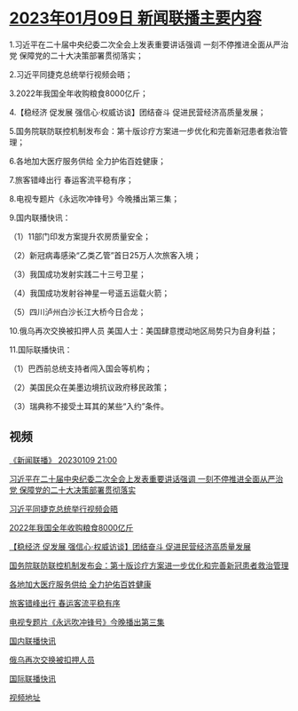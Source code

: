 # [2023年01月09日 新闻联播主要内容](https://tv.cctv.com/lm/xwlb/day/20230109.shtml)

1.习近平在二十届中央纪委二次全会上发表重要讲话强调 一刻不停推进全面从严治党 保障党的二十大决策部署贯彻落实；

2.习近平同捷克总统举行视频会晤；

3.2022年我国全年收购粮食8000亿斤；

4.【稳经济 促发展 强信心·权威访谈】团结奋斗 促进民营经济高质量发展；

5.国务院联防联控机制发布会：第十版诊疗方案进一步优化和完善新冠患者救治管理；

6.各地加大医疗服务供给 全力护佑百姓健康；

7.旅客错峰出行 春运客流平稳有序；

8.电视专题片《永远吹冲锋号》今晚播出第三集；

9.国内联播快讯：

（1）11部门印发方案提升农房质量安全；

（2）新冠病毒感染“乙类乙管”首日25万人次旅客入境；

（3）我国成功发射实践二十三号卫星；

（4）我国成功发射谷神星一号遥五运载火箭；

（5）四川泸州白沙长江大桥今日合龙；

10.俄乌再次交换被扣押人员 美国人士：美国肆意搅动地区局势只为自身利益；

11.国际联播快讯：

（1）巴西前总统支持者闯入国会等机构；

（2）美国民众在美墨边境抗议政府移民政策；

（3）瑞典称不接受土耳其的某些“入约”条件。

## 视频

[《新闻联播》 20230109 21:00](https://tv.cctv.com/2023/01/10/VIDEpH7OrA7V08IQEeosxjXK230110.shtml)

[习近平在二十届中央纪委二次全会上发表重要讲话强调 一刻不停推进全面从严治党 保障党的二十大决策部署贯彻落实](https://tv.cctv.com/2023/01/09/VIDERyqgn7nBZxu10QXuNrde230109.shtml)

[习近平同捷克总统举行视频会晤](https://tv.cctv.com/2023/01/09/VIDENhIhryiM28dEwBFVzimB230109.shtml)

[2022年我国全年收购粮食8000亿斤](https://tv.cctv.com/2023/01/09/VIDE48hhJPaAnQc4y0AZ80zI230109.shtml)

[【稳经济 促发展 强信心·权威访谈】团结奋斗 促进民营经济高质量发展](https://tv.cctv.com/2023/01/09/VIDEl15ivuCqmIP9AMZKOrAf230109.shtml)

[国务院联防联控机制发布会：第十版诊疗方案进一步优化和完善新冠患者救治管理](https://tv.cctv.com/2023/01/09/VIDEXRdkQFSXwPu2Ekgf3neF230109.shtml)

[各地加大医疗服务供给 全力护佑百姓健康](https://tv.cctv.com/2023/01/09/VIDEJXLsuDVwG2sdzCw6erFO230109.shtml)

[旅客错峰出行 春运客流平稳有序](https://tv.cctv.com/2023/01/09/VIDETrq04lxBJDZERBA4ueLZ230109.shtml)

[电视专题片《永远吹冲锋号》今晚播出第三集](https://tv.cctv.com/2023/01/09/VIDEDI3vAU4MkgeRziIQyrXE230109.shtml)

[国内联播快讯](https://tv.cctv.com/2023/01/09/VIDEqMGvorrexsWygVu4woOe230109.shtml)

[俄乌再次交换被扣押人员](https://tv.cctv.com/2023/01/09/VIDEFEwdVHp2zFNP1avOPucV230109.shtml)

[国际联播快讯](https://tv.cctv.com/2023/01/09/VIDEkgad0yNSm6AuJwhPgooX230109.shtml)

[视频地址](https://tv.cctv.com/lm/xwlb/day/20230109.shtml) 

